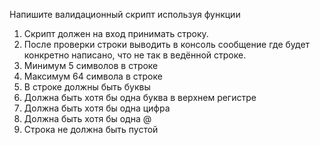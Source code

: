 
Напишите валидационный скрипт используя функции 

 1. Скрипт должен на вход принимать строку.
 2. После проверки строки выводить в консоль сообщение где будет конкретно написано, что не так в ведённой строке.
 3. Минимум 5 символов в строке
 4. Максимум 64 символа в строке
 5. В строке должны быть буквы
 6. Должна быть хотя бы одна буква в верхнем регистре
 7. Должна быть хотя бы одна цифра
 8. Должна быть хотя бы одна @
 9. Строка не должна быть пустой
